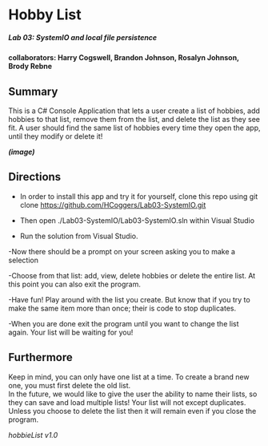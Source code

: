 # Hobby List
##### Lab 03: SystemIO and local file persistence  
#### collaborators: Harry Cogswell, Brandon Johnson, Rosalyn Johnson, Brody Rebne

## Summary
This is a C# Console Application that lets a user create a list of hobbies, add hobbies to that list, remove them from the list, and delete the list as they see fit. A user should find the same list of hobbies every time they open the app, until they modify or delete it!

**_(image)_**

## Directions
- In order to install this app and try it for yourself, clone this repo using
git clone https://github.com/HCoggers/Lab03-SystemIO.git

- Then open ./Lab03-SystemIO/Lab03-SystemIO.sln within Visual Studio

- Run the solution from Visual Studio.

-Now there should be a prompt on your screen asking you to make a selection

-Choose from that list: add, view, delete hobbies or delete the entire list. At this point you can also exit the program.

-Have fun! Play around with the list you create. But know that if you try to make the same item more than once; their is code to stop duplicates.

-When you are done exit the program until you want to change the list again. Your list will be waiting for you!

## Furthermore
Keep in mind, you can only have one list at a time. To create a brand new one, you must first delete the old list.  
In the future, we would like to give the user the ability to name their lists, so they can save and load multiple lists! Your list will not except duplicates. Unless you choose to delete the list then it will remain even if you close the program.

*hobbieList v1.0*
